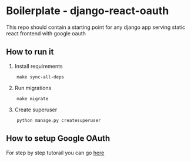 # Boilerplate - django-react-oauth

This repo should contain a starting point for any django app serving static react frontend with google oauth

## How to run it

1. Install requirements

```
    make sync-all-deps
```

2. Run migrations

```
    make migrate
```

3. Create superuser

```
    python manage.py createsuperuser
```

## How to setup Google OAuth

For step by step tutorail you can go [here](https://pylessons.com/django-google-oauth)
